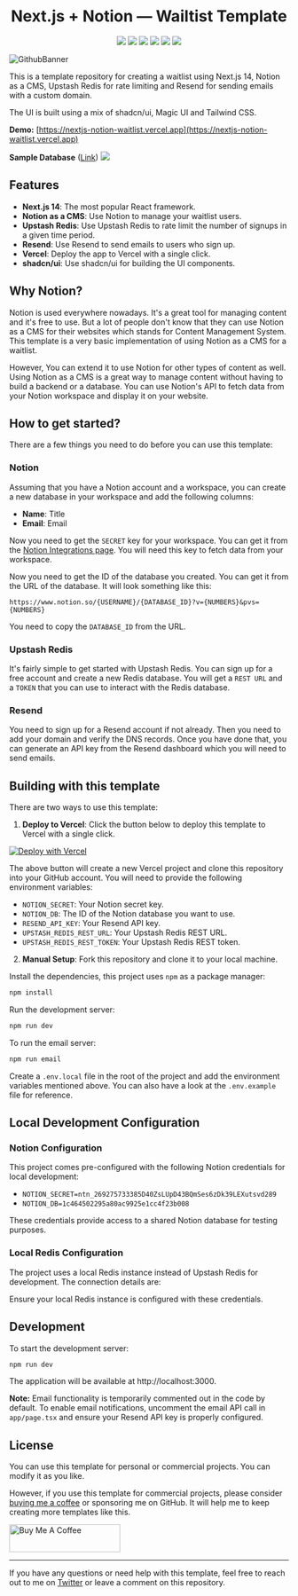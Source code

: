 <h1 align="center">Next.js + Notion — Wailtist Template</h1>

<p align="center">

<img src ="https://img.shields.io/badge/Next.js-000000.svg?style=for-the-badge&logo=nextdotjs&logoColor=white">
<img src ="https://img.shields.io/badge/Upstash-00E9A3.svg?style=for-the-badge&logo=Upstash&logoColor=white">
<img src ="https://img.shields.io/badge/Notion-000000.svg?style=for-the-badge&logo=Notion&logoColor=white">
<img src ="https://img.shields.io/badge/Resend-000000.svg?style=for-the-badge&logo=Resend&logoColor=white">
<img src ="https://img.shields.io/badge/shadcn/ui-000000.svg?style=for-the-badge&logo=shadcn/ui&logoColor=white">
<img src ="https://img.shields.io/badge/Vercel-000000.svg?style=for-the-badge&logo=Vercel&logoColor=white">

</p>

![GithubBanner](./app/opengraph-image.png)

This is a template repository for creating a waitlist using Next.js 14, Notion as a CMS, Upstash Redis for rate limiting and Resend for sending emails with a custom domain.

The UI is built using a mix of shadcn/ui, Magic UI and Tailwind CSS.

**Demo:** [https://nextjs-notion-waitlist.vercel.app](https://nextjs-notion-waitlist.vercel.app)

**Sample Database** ([Link](https://lakshaybhushan.notion.site/15e45b25609e80408f83ebb97b45882b?v=c949c24dff4a42b3baa31bfb3e8a3354))
<a href="https://lakshaybhushan.notion.site/15e45b25609e80408f83ebb97b45882b?v=c949c24dff4a42b3baa31bfb3e8a3354" target="_blank" rel="noopener noreferrer">
 <img src ="./public/sample-db.png">
</a>

## Features

- **Next.js 14**: The most popular React framework.
- **Notion as a CMS**: Use Notion to manage your waitlist users.
- **Upstash Redis**: Use Upstash Redis to rate limit the number of signups in a given time period.
- **Resend**: Use Resend to send emails to users who sign up.
- **Vercel**: Deploy the app to Vercel with a single click.
- **shadcn/ui**: Use shadcn/ui for building the UI components.

## Why Notion?

Notion is used everywhere nowadays. It's a great tool for managing content and it's free to use. But a lot of people don't know that they can use Notion as a CMS for their websites which stands for Content Management System. This template is a very basic implementation of using Notion as a CMS for a waitlist.

However, You can extend it to use Notion for other types of content as well. Using Notion as a CMS is a great way to manage content without having to build a backend or a database. You can use Notion's API to fetch data from your Notion workspace and display it on your website.

## How to get started?

There are a few things you need to do before you can use this template:

### Notion

Assuming that you have a Notion account and a workspace, you can create a new database in your workspace and add the following columns:

- **Name**: Title
- **Email**: Email

Now you need to get the `SECRET` key for your workspace. You can get it from the [Notion Integrations page](https://www.notion.so/my-integrations). You will need this key to fetch data from your workspace.

Now you need to get the ID of the database you created. You can get it from the URL of the database. It will look something like this:

`https://www.notion.so/{USERNAME}/{DATABASE_ID}?v={NUMBERS}&pvs={NUMBERS}`

You need to copy the `DATABASE_ID` from the URL.

### Upstash Redis

It's fairly simple to get started with Upstash Redis. You can sign up for a free account and create a new Redis database. You will get a `REST URL` and a `TOKEN` that you can use to interact with the Redis database.

### Resend

You need to sign up for a Resend account if not already. Then you need to add your domain and verify the DNS records. Once you have done that, you can generate an API key from the Resend dashboard which you will need to send emails.

## Building with this template

There are two ways to use this template:

1. **Deploy to Vercel**: Click the button below to deploy this template to Vercel with a single click.

[![Deploy with Vercel](https://vercel.com/button)](https://vercel.com/new/clone?repository-url=https%3A%2F%2Fgithub.com%2Flakshaybhushan%2Fnextjs-notion-waitlist-template&env=NOTION_SECRET,NOTION_DB,RESEND_API_KEY,UPSTASH_REDIS_REST_URL,UPSTASH_REDIS_REST_TOKEN)

The above button will create a new Vercel project and clone this repository into your GitHub account. You will need to provide the following environment variables:

- `NOTION_SECRET`: Your Notion secret key.
- `NOTION_DB`: The ID of the Notion database you want to use.
- `RESEND_API_KEY`: Your Resend API key.
- `UPSTASH_REDIS_REST_URL`: Your Upstash Redis REST URL.
- `UPSTASH_REDIS_REST_TOKEN`: Your Upstash Redis REST token.

2. **Manual Setup**: Fork this repository and clone it to your local machine.

Install the dependencies, this project uses `npm` as a package manager:

```bash
npm install
```

Run the development server:

```bash
npm run dev
```

To run the email server:

```bash
npm run email
```

Create a `.env.local` file in the root of the project and add the environment variables mentioned above. You can also have a look at the `.env.example` file for reference.

## Local Development Configuration

### Notion Configuration

This project comes pre-configured with the following Notion credentials for local development:

- `NOTION_SECRET=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`
- `NOTION_DB=1c464502295a80ac9925e1cc4f23b008`

These credentials provide access to a shared Notion database for testing purposes.

### Local Redis Configuration

The project uses a local Redis instance instead of Upstash Redis for development. The connection details are:

Ensure your local Redis instance is configured with these credentials.

## Development

To start the development server:

```bash
npm run dev
```

The application will be available at http://localhost:3000.

**Note:** Email functionality is temporarily commented out in the code by default. To enable email notifications, uncomment the email API call in `app/page.tsx` and ensure your Resend API key is properly configured.

## License

You can use this template for personal or commercial projects. You can modify it as you like.

However, if you use this template for commercial projects, please consider [buying me a coffee](https://www.buymeacoffee.com/lakshaybhushan) or sponsoring me on GitHub. It will help me to keep creating more templates like this.

<a href="https://www.buymeacoffee.com/lakshaybhushan" target="_blank"><img src="https://cdn.buymeacoffee.com/buttons/v2/default-yellow.png" alt="Buy Me A Coffee" height="50" width="200"></a>

---

If you have any questions or need help with this template, feel free to reach out to me on [Twitter](https://x.com/blakssh) or leave a comment on this repository.

